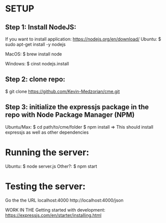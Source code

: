 # SETUP
## Step 1: Install NodeJS: 
If you want to install application: https://nodejs.org/en/download/
Ubuntu: $ sudo apt-get install -y nodejs

MacOS:  $ brew install node

Windows:    $ cinst nodejs.install

## Step 2: clone repo:
$ git clone https://github.com/Kevin-Medzorian/cme.git

## Step 3: initialize the expressjs package in the repo with Node Package Manager (NPM)
Ubuntu/Max:  $ cd path/to/cme/folder 
$ npm install
=> This should install expressjs as well as other dependencies

# Running the server:
Ubuntu: $ node server.js
Other?: $ npm start

# Testing the server:
Go the the URL localhost:4000
http://localhost:4000/json

WORK IN THE 
Getting started with development:
https://expressjs.com/en/starter/installing.html

